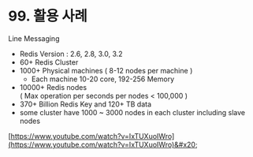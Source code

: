 # 99. 활용 사례

Line Messaging

* Redis Version : 2.6, 2.8, 3.0, 3.2
* 60+ Redis Cluster
* 1000+ Physical machines ( 8-12 nodes per machine )
  * Each machine 10-20 core, 192-256 Memory
* 10000+ Redis nodes\
  ( Max operation per seconds per nodes < 100,000 )
* 370+ Billion Redis Key and 120+ TB data
* some cluster have 1000 \~ 3000 nodes  in each cluster including slave nodes

[https://www.youtube.com/watch?v=IxTUXuoIWro](https://www.youtube.com/watch?v=IxTUXuoIWro)&#x20;
